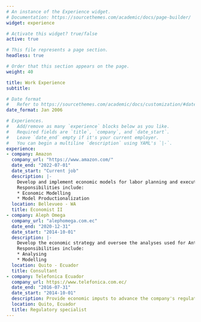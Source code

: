 ```yaml
---
# An instance of the Experience widget.
# Documentation: https://sourcethemes.com/academic/docs/page-builder/
widget: experience

# Activate this widget? true/false
active: true

# This file represents a page section.
headless: true

# Order that this section appears on the page.
weight: 40

title: Work Experience
subtitle:

# Date format
#   Refer to https://sourcethemes.com/academic/docs/customization/#date-format
date_format: Jan 2006

# Experiences.
#   Add/remove as many `experience` blocks below as you like.
#   Required fields are `title`, `company`, and `date_start`.
#   Leave `date_end` empty if it's your current employer.
#   You can begin a multiline `description` using YAML's `|-`.
experience:
- company: Amazon
  company_url: "https://www.amazon.com/"
  date_end: "2022-07-01"
  date_start: "Current job"
  description: |-
    Develop and implement economic models for labor planning and execution strategies.
    Responsibilities include:
    * Economic Modelling
    * Model Productionalization
  location: Bellevueo - WA
  title: Economist II
- company: Aleph Omega
  company_url: "alephomega.com.ec"
  date_end: "2020-12-31"
  date_start: "2014-10-01"
  description: |-
    Develop the economic strategy and oversee the analyses used for Antitrust litigation.
    Responsibilities include:
    * Analysing
    * Modelling
  location: Quito - Ecuador
  title: Consultant
- company: Telefonica Ecuador
  company_url: https://www.telefonica.com.ec/
  date_end: "2016-07-31"
  date_start: "2014-10-01"
  description: Provide economic imputs to advance the company's regulatory agenda
  location: Quito, Ecuador
  title: Regulatory specialist
---
```

